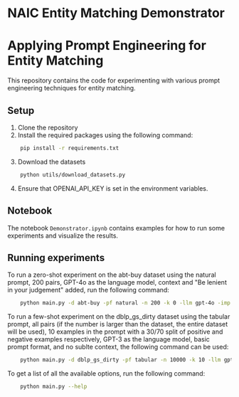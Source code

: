 # NAIC Entity Matching Demonstrator

# Applying Prompt Engineering for Entity Matching
This repository contains the code for experimenting with various prompt engineering techniques for entity matching. 

## Setup
1. Clone the repository
2. Install the required packages using the following command:
```bash
    pip install -r requirements.txt
```
3. Download the datasets 
```bash
    python utils/download_datasets.py
```
4. Ensure that OPENAI_API_KEY is set in the environment variables. 

## Notebook 
The notebook `Demonstrator.ipynb` contains examples for how to run some experiments and visualize the results.

## Running experiments
To run a zero-shot experiment on the abt-buy dataset using the natural prompt, 200 pairs, GPT-4o as the language model, context and "Be lenient in your judgement" added, run the following command:
```bash
    python main.py -d abt-buy -pf natural -n 200 -k 0 -llm gpt-4o -imp leneint -ctx
```

To run a few-shot experiment on the dblp_gs_dirty dataset using the tabular prompt, all pairs (if the number is larger than the dataset, the entire dataset will be used), 10 examples in the prompt with a 30/70 split of positive and negative examples respectively, GPT-3 as the language model, basic prompt format, and no sublte context, the following command can be used:
```bash
    python main.py -d dblp_gs_dirty -pf tabular -n 10000 -k 10 -llm gpt-3 -imp basic -ctp '(P,N)' -pn "30/70"
```

To get a list of all the available options, run the following command:
```bash
    python main.py --help
```


